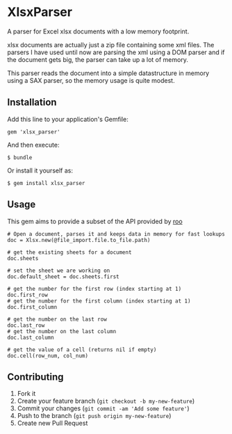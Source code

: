 # XlsxParser

A parser for Excel xlsx documents with a low memory footprint.

xlsx documents are actually just a zip file containing some xml files. The parsers I have used until now are parsing the xml using a DOM parser and if the document gets big, the parser can take up a lot of memory.

This parser reads the document into a simple datastructure in memory using a SAX parser, so the memory usage is quite modest.

## Installation

Add this line to your application's Gemfile:

    gem 'xlsx_parser'

And then execute:

    $ bundle

Or install it yourself as:

    $ gem install xlsx_parser

## Usage

This gem aims to provide a subset of the API provided by [roo](https://github.com/hmcgowan/roo)

    # Open a document, parses it and keeps data in memory for fast lookups
    doc = Xlsx.new(@file_import.file.to_file.path) 

    # get the existing sheets for a document
    doc.sheets

    # set the sheet we are working on
    doc.default_sheet = doc.sheets.first

    # get the number for the first row (index starting at 1)
    doc.first_row
    # get the number for the first column (index starting at 1)
    doc.first_column

    # get the number on the last row
    doc.last_row
    # get the number on the last column
    doc.last_column

    # get the value of a cell (returns nil if empty)
    doc.cell(row_num, col_num)


## Contributing

1. Fork it
2. Create your feature branch (`git checkout -b my-new-feature`)
3. Commit your changes (`git commit -am 'Add some feature'`)
4. Push to the branch (`git push origin my-new-feature`)
5. Create new Pull Request
